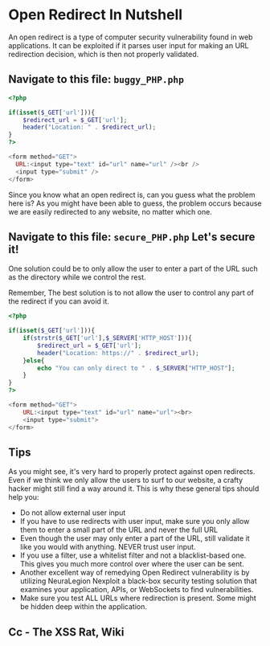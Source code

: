 # Open Redirect In Nutshell
An open redirect is a type of computer security vulnerability found in web applications. It can be exploited if it parses user input for making an URL redirection decision, which is then not properly validated.

## Navigate to this file: `buggy_PHP.php`

```php
<?php

if(isset($_GET['url'])){
    $redirect_url = $_GET['url'];
    header("Location: " . $redirect_url);
}
?>

<form method="GET">
  URL:<input type="text" id="url" name="url" /><br />
  <input type="submit" />  
</form>
```
Since you know what an open redirect is, can you guess what the problem here is? As you might have been able to guess, the problem occurs because we are easily redirected to any website, no matter which one.

## Navigate to this file: `secure_PHP.php` Let's secure it!
One solution could be to only allow the user to enter a part of the URL such as the directory while we control the rest.

Remember, The best solution is to not allow the user to control any part of the redirect if you can avoid it.

```php
<?php

if(isset($_GET['url'])){
    if(strstr($_GET['url'],$_SERVER['HTTP_HOST'])){
        $redirect_url = $_GET['url'];
        header("Location: https://" . $redirect_url);
    }else{
        echo "You can only direct to " . $_SERVER["HTTP_HOST"];
    }
}
?>

<form method="GET">
    URL:<input type="text" id="url" name="url"><br>
    <input type="submit">
</form>
```

## Tips
As you might see, it's very hard to properly protect against open redirects. Even if we think we only allow the users to surf to our website, a crafty hacker might still find a way around it. This is why these general tips should help you:
- Do not allow external user input
- If you have to use redirects with user input, make sure you only allow them to enter a small part of the URL and never the full URL
- Even though the user may only enter a part of the URL, still validate it like you would with anything. NEVER trust user input.
- If you use a filter, use a whitelist filter and not a blacklist-based one. This gives you much more control over where the user can be sent.
- Another excellent way of remedying Open Redirect vulnerability is by utilizing NeuraLegion Nexploit a black-box security testing solution that examines your application, APIs, or WebSockets to find vulnerabilities.
- Make sure you test ALL URLs where redirection is present. Some might be hidden deep within the application.
  
## Cc - The XSS Rat, Wiki